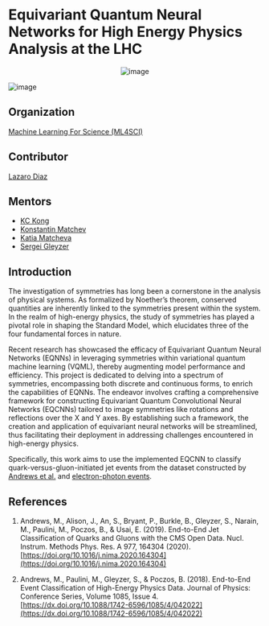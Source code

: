 # Equivariant Quantum Neural Networks for High Energy Physics Analysis at the LHC

<p align="center">
  <img src="https://github.com/LazaroR-u/EQNN/assets/80428982/a2eff6a4-95a6-41a5-9322-fc419d363871" alt="image">
</p>

![image](https://github.com/LazaroR-u/EQNN/assets/80428982/a2eff6a4-95a6-41a5-9322-fc419d363871)



## Organization
[Machine Learning For Science (ML4SCI)](https://ml4sci.org/)

## Contributor
[Lazaro Diaz](https://www.linkedin.com/in/lazaro-raul-diaz-lievano/)

## Mentors
- [KC Kong](https://physics.ku.edu/people/kong-kyoungchul)
- [Konstantin Matchev](https://www.phys.ufl.edu/~matchev/)
- [Katia Matcheva](https://www.phys.ufl.edu/wp/index.php/people/faculty/katia-matcheva/)
- [Sergei Gleyzer](http://sergeigleyzer.com/)

## Introduction

The investigation of symmetries has long been a cornerstone in the analysis of physical systems. As formalized by Noether’s theorem, conserved quantities are inherently linked to the symmetries present within the system. In the realm of high-energy physics, the study of symmetries has played a pivotal role in shaping the Standard Model, which elucidates three of the four fundamental forces in nature. 

Recent research has showcased the efficacy of Equivariant Quantum Neural Networks (EQNNs) in leveraging symmetries within variational quantum machine learning (VQML), thereby augmenting model performance and efficiency. This project is dedicated to delving into a spectrum of symmetries, encompassing both discrete and continuous forms, to enrich the capabilities of EQNNs. The endeavor involves crafting a comprehensive framework for constructing Equivariant Quantum Convolutional Neural Networks (EQCNNs) tailored to image symmetries like rotations and reflections over the X and Y axes. By establishing such a framework, the creation and application of equivariant neural networks will be streamlined, thus facilitating their deployment in addressing challenges encountered in high-energy physics.

Specifically, this work aims to use the implemented EQCNN to classify quark-versus-gluon-initiated jet events from the dataset constructed by [Andrews et al.](https://www.sciencedirect.com/science/article/pii/S0168900220307002?via%3Dihub) and [electron-photon events](https://indico.cern.ch/event/567550/papers/2629451/files/7515-end-end-event_v4.pdf).

## References

1. Andrews, M., Alison, J., An, S., Bryant, P., Burkle, B., Gleyzer, S., Narain, M., Paulini, M., Poczos, B., & Usai, E. (2019). End-to-End Jet Classification of Quarks and Gluons with the CMS Open Data. Nucl. Instrum. Methods Phys. Res. A 977, 164304 (2020). [https://doi.org/10.1016/j.nima.2020.164304](https://doi.org/10.1016/j.nima.2020.164304)

2. Andrews, M., Paulini, M., Gleyzer, S., & Poczos, B. (2018). End-to-End Event Classification of High-Energy Physics Data. Journal of Physics: Conference Series, Volume 1085, Issue 4. [https://dx.doi.org/10.1088/1742-6596/1085/4/042022](https://dx.doi.org/10.1088/1742-6596/1085/4/042022)





